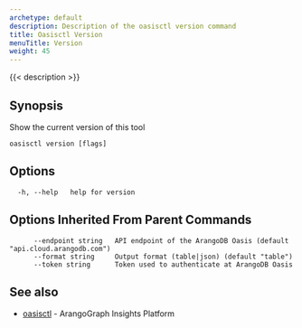 ```yaml
---
archetype: default
description: Description of the oasisctl version command
title: Oasisctl Version
menuTitle: Version
weight: 45
---
```

{{< description >}}
## Synopsis
Show the current version of this tool

```
oasisctl version [flags]
```

## Options
```
  -h, --help   help for version
```

## Options Inherited From Parent Commands
```
      --endpoint string   API endpoint of the ArangoDB Oasis (default "api.cloud.arangodb.com")
      --format string     Output format (table|json) (default "table")
      --token string      Token used to authenticate at ArangoDB Oasis
```

## See also
* [oasisctl](options.md)	 - ArangoGraph Insights Platform

